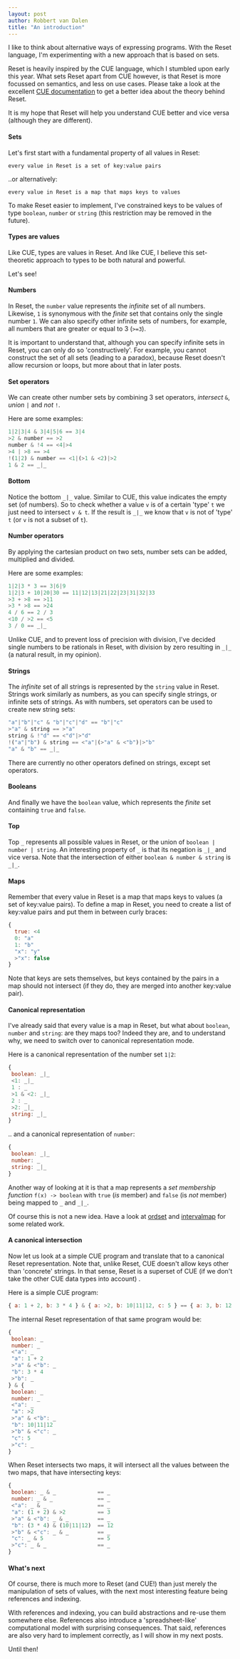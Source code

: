 ```yaml
---
layout: post
author: Robbert van Dalen
title: "An introduction"
---
```

I like to think about alternative ways of expressing programs.
With the Reset language, I'm experimenting with a new approach that is based on sets.

Reset is heavily inspired by the CUE language, which I stumbled upon early this year.
What sets Reset apart from CUE however, is that Reset is more focussed on semantics, and less on use cases.
Please take a look at the excellent [CUE documentation](https://cuelang.org/docs/concepts/logic/) to get a 
better idea about the theory behind Reset. 

It is my hope that Reset will help you understand CUE better and vice versa (although they are different).


#### Sets
Let's first start with a fundamental property of all values in Reset:

`every value in Reset is a set of key:value pairs`

..or alternatively: 

`every value in Reset is a map that maps keys to values`

To make Reset easier to implement, I've constrained keys to be values of type `boolean`, `number` or `string`
(this restriction may be removed in the future).

#### Types are values
Like CUE, types are values in Reset. 
And like CUE, I believe this set-theoretic approach to types to be both natural and powerful.

Let's see!
                                                                                         
#### Numbers
In Reset, the `number` value represents the *infinite* set of all numbers. 
Likewise, `1` is synonymous with the *finite* set that contains only the single number `1`.
We can also specify other infinite sets of numbers, for example, all numbers that are greater or equal to 3 (`>=3`).

It is important to understand that, although you can specify infinite sets in Reset, you can only do so 'constructively'.
For example, you cannot construct the set of all sets (leading to a paradox), 
because Reset doesn't allow recursion or loops, but more about that in later posts.

#### Set operators
We can create other number sets by combining 3 set operators, *intersect* `&`, *union* `|` and *not* `!`.

Here are some examples:
```javascript
1|2|3|4 & 3|4|5|6 == 3|4
>2 & number == >2
number & !4 == <4|>4
>4 | >8 == >4
!(1|2) & number == <1|(>1 & <2)|>2
1 & 2 == _|_
```           

#### Bottom
Notice the bottom `_|_` value. Similar to CUE, this value indicates the empty set (of numbers).
So to check whether a value `v` is of a certain 'type' `t` we just need to intersect `v & t`.
If the result is `_|_` we know that `v` is not of 'type' `t` (or `v` is not a subset of `t`).

#### Number operators
By applying the cartesian product on two sets, number sets can be added, multiplied and divided. 

Here are some examples:
```javascript
1|2|3 * 3 == 3|6|9
1|2|3 + 10|20|30 == 11|12|13|21|22|23|31|32|33
>3 + >8 == >11
>3 * >8 == >24
4 / 6 == 2 / 3
<10 / >2 == <5
3 / 0 == _|_
```
Unlike CUE, and to prevent loss of precision with division, I've decided single numbers to be rationals in Reset,
with division by zero resulting in `_|_` (a natural result, in my opinion).

#### Strings
The *infinite* set of all strings is represented by the `string` value in Reset.
Strings work similarly as numbers, as you can specify single strings, or infinite sets of strings.
As with numbers, set operators can be used to create new string sets:

```javascript
"a"|"b"|"c" & "b"|"c"|"d" == "b"|"c"
>"a" & string == >"a"
string & !"d" == <"d"|>"d"
!("a"|"b") & string == <"a"|(>"a" & <"b")|>"b" 
"a" & "b" == _|_
```
               
There are currently no other operators defined on strings, except set operators.

#### Booleans
And finally we have the  `boolean` value, which represents the *finite* set containing `true` and `false`. 

#### Top
Top `_` represents all possible values in Reset, or the union of `boolean | number | string`. 
An interesting property of `_` is that its negation is `_|_` and vice versa.
Note that the intersection of either `boolean & number & string` is `_|_`.

#### Maps
Remember that every value in Reset is a map that maps keys to values (a set of key:value pairs). To define a
map in Reset, you need to create a list of key:value pairs and put them in between curly braces:

```javascript
{
  true: <4
  0: "a"
  1: "b"
  "x": "y"
  >"x": false
}
```
Note that keys are sets themselves, but keys contained by the pairs in a map should not intersect (if they do, they are merged into another key:value pair).

#### Canonical representation
I've already said that every value is a map in Reset, but what about `boolean`, `number` and `string`: are they maps too?
Indeed they are, and to understand why, we need to switch over to canonical representation mode.

Here is a canonical representation of the number set `1|2`:
```javascript
{
 boolean: _|_
 <1: _|_
 1 : _
 >1 & <2: _|_
 2 : _
 >2: _|_
 string: _|_
}
```
.. and a canonical representation of `number`:
```javascript
{
 boolean: _|_
 number: _
 string: _|_
}
```
Another way of looking at it is that a map represents a *set membership function* `f(x) -> boolean` 
with `true` (*is* member) and `false` (is *not* member) being mapped to `_` and `_|_`.

Of course this is not a new idea. Have a look at [ordset](https://github.com/earogov/ordset) and [intervalmap](https://github.com/rklaehn/intervalset/blob/master/IntervalMap.md) for some related work.

#### A canonical intersection
Now let us look at a simple CUE program and translate that to a canonical Reset representation. Note that, unlike Reset, CUE doesn't allow
keys other than 'concrete' strings. In that sense, Reset is a superset of CUE (if we don't take the other CUE data types into account)
.

Here is a simple CUE program:
```javascript 
{ a: 1 + 2, b: 3 * 4 } & { a: >2, b: 10|11|12, c: 5 } == { a: 3, b: 12, c: 5 }
```
The internal Reset representation of that same program would be:
```javascript
{
 boolean: _
 number: _
 <"a": _
 "a": 1 + 2
 >"a" & <"b": _
 "b": 3 * 4
 >"b": _
} & {
 boolean: _
 number: _
 <"a": _
 "a": >2
 >"a" & <"b": _
 "b": 10|11|12
 >"b" & <"c": _
 "c": 5
 >"c": _
}
```
When Reset intersects two maps, it will intersect all the values between the two maps, that have intersecting keys:

```javascript
{
 boolean: _ & _             == _
 number: _ & _              == _
 <"a": _ & _                == _
 "a": (1 + 2) & >2          == 3
 >"a" & <"b": _ & _         == _
 "b": (3 * 4) & (10|11|12)  == 12
 >"b" & <"c": _ & _         == _
 "c": _ & 5                 == 5
 >"c": _ & _                == _
}
```
#### What's next
Of course, there is much more to Reset (and CUE!) than just merely the manipulation of sets of values, with the next most interesting feature being references and indexing.

With references and indexing, you can build abstractions and re-use them somewhere else. 
References also introduce a 'spreadsheet-like' computational model with surprising consequences. That said, references are also very hard to implement correctly,
as I will show in my next posts.

Until then!